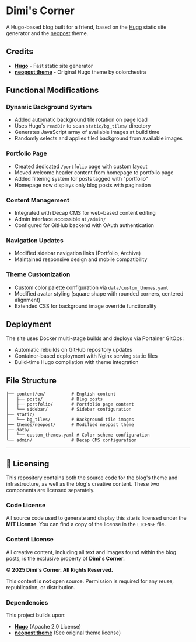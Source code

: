 # Dimi's Corner

A Hugo-based blog built for a friend, based on the [Hugo](https://gohugo.io/) static site generator and the [neopost](https://github.com/salatine/neopost) theme.

## Credits

- **[Hugo](https://gohugo.io/)** - Fast static site generator
- **[neopost theme](https://github.com/salatine/neopost)** - Original Hugo theme by colorchestra

## Functional Modifications

### Dynamic Background System
- Added automatic background tile rotation on page load
- Uses Hugo's `readDir` to scan `static/bg_tiles/` directory
- Generates JavaScript array of available images at build time
- Randomly selects and applies tiled background from available images

### Portfolio Page
- Created dedicated `/portfolio` page with custom layout
- Moved welcome header content from homepage to portfolio page
- Added filtering system for posts tagged with "portfolio"
- Homepage now displays only blog posts with pagination

### Content Management
- Integrated with Decap CMS for web-based content editing
- Admin interface accessible at `/admin/`
- Configured for GitHub backend with OAuth authentication

### Navigation Updates
- Modified sidebar navigation links (Portfolio, Archive)
- Maintained responsive design and mobile compatibility

### Theme Customization
- Custom color palette configuration via `data/custom_themes.yaml`
- Modified avatar styling (square shape with rounded corners, centered alignment)
- Extended CSS for background image override functionality

## Deployment

The site uses Docker multi-stage builds and deploys via Portainer GitOps:
- Automatic rebuilds on GitHub repository updates
- Container-based deployment with Nginx serving static files
- Build-time Hugo compilation with theme integration

## File Structure

```
├── content/en/          # English content
│   ├── posts/           # Blog posts
│   ├── portfolio/       # Portfolio page content
│   └── sidebar/         # Sidebar configuration
├── static/
│   └── bg_tiles/        # Background tile images
├── themes/neopost/      # Modified neopost theme
├── data/
│   └── custom_themes.yaml # Color scheme configuration
└── admin/               # Decap CMS configuration
```

---

## 📜 Licensing

This repository contains both the source code for the blog's theme and infrastructure, as well as the blog's creative content. These two components are licensed separately.

### Code License

All source code used to generate and display this site is licensed under the **MIT License**. You can find a copy of the license in the `LICENSE` file.

### Content License

All creative content, including all text and images found within the blog posts, is the exclusive property of **Dimi's Corner**.

**© 2025 Dimi's Corner. All Rights Reserved.**

This content is **not** open source. Permission is required for any reuse, republication, or distribution.

### Dependencies

This project builds upon:
- **[Hugo](https://gohugo.io/)** (Apache 2.0 License)
- **[neopost theme](https://github.com/colorchestra/hugo-neopost-theme)** (See original theme license)

